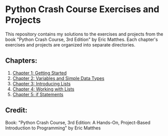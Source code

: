 # Python Crash Course Exercises and Projects

This repository contains my solutions to the exercises and projects from the book "Python Crash Course, 3rd Edition" by Eric Matthes. Each chapter's exercises and projects are organized into separate directories.

## Chapters:

1. [Chapter 1: Getting Started](chapter_01/)
2. [Chapter 2: Variables and Simple Data Types](chapter_02/)
3. [Chapter 3: Introducing Lists](chapter_03/)
4. [Chapter 4: Working with Lists](chapter_04/)
5. [Chapter 5: if Statements](chapter_05/)

## Credit:
Book: "Python Crash Course, 3rd Edition: A Hands-On, Project-Based Introduction to Programming" by Eric Matthes
